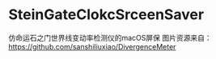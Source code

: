 # SteinGateClokcSrceenSaver
仿命运石之门世界线变动率检测仪的macOS屏保
图片资源来自：https://github.com/sanshiliuxiao/DivergenceMeter
